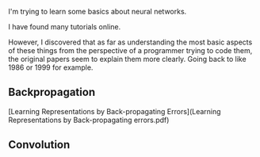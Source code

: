 I'm trying to learn some basics about neural networks.

I have found many tutorials online.

However, I discovered that as far as understanding the most basic aspects of these things from
the perspective of a programmer trying to code them, the original papers seem to explain them more clearly.  Going back to like 1986 or 1999 for example.

## Backpropagation

[Learning Representations by Back-propagating Errors](Learning Representations by Back-propagating errors.pdf)


## Convolution

[]()


